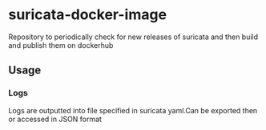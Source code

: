 # suricata-docker-image

Repository to periodically check for new releases of suricata and then build and publish them on dockerhub

## Usage

### Logs
Logs are outputted into file specified in suricata yaml.Can be exported then or accessed in JSON format